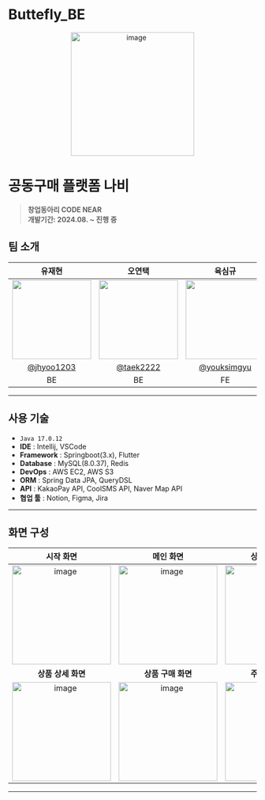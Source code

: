# Buttefly_BE

<div align="center">
<img width="250" alt="image" src="https://github.com/user-attachments/assets/06fc6be3-1587-401b-a865-40d21164715f">


</div>

# 공동구매 플랫폼 나비
> **창업동아리 CODE NEAR** <br/> **개발기간: 2024.08. ~ 진행 중**

## 팀 소개


|      유재현       |          오연택         |          육심규         |          송민주         |          전소은         |
| :------------------------------------------------------------------------------: | :---------------------------------------------------------------------------------------------------------------------------------------------------: | :---------------------------------------------------------------------------------------------------------------------------------------------------: | :---------------------------------------------------------------------------------------------------------------------------------------------------: | :---------------------------------------------------------------------------------------------------------------------------------------------------: |
|   <img width="160px" src="https://avatars.githubusercontent.com/u/68884608?v=4" />    |                      <img width="160px" src="https://avatars.githubusercontent.com/u/118153233?v=4" />    |                      <img width="160px" src="https://avatars.githubusercontent.com/u/92096204?v=4" />    |                      <img width="160px" src="https://avatars.githubusercontent.com/u/128815495?v=4" />    |  <img width="160px" src="https://previews.123rf.com/images/avs1/avs12006/avs1200600713/149429617-%ED%88%AC%EB%AA%85-%EB%B0%B0%EA%B2%BD%EC%9E%85%EB%8B%88%EB%8B%A4-%ED%88%AC%EB%AA%85-%EA%B7%B8%EB%A6%AC%EB%93%9C-%EB%B2%A1%ED%84%B0-%EC%9D%BC%EB%9F%AC%EC%8A%A4%ED%8A%B8-%EB%A0%88%EC%9D%B4-%EC%85%98.jpg" />   |
|   [@jhyoo1203](https://github.com/jhyoo1203)   |    [@taek2222](https://github.com/taek2222)  |    [@youksimgyu](https://github.com/yooksimgyu)  |    [@mingreen0107](https://github.com/mingreen0107)  |  |
| BE | BE | FE | PM | Design |

---

## 사용 기술
- `Java 17.0.12`
- **IDE** : Intellij, VSCode
- **Framework** : Springboot(3.x), Flutter
- **Database** : MySQL(8.0.37), Redis
- **DevOps** : AWS EC2, AWS S3
- **ORM** : Spring Data JPA, QueryDSL
- **API** : KakaoPay API, CoolSMS API, Naver Map API
- **협업 툴** : Notion, Figma, Jira

---
## 화면 구성
| 시작 화면 | 메인 화면 | 상품 목록 화면 |
| :-: | :-: | :-: |
| <img width="200" alt="image" src="https://github.com/user-attachments/assets/e3827361-6dc1-44c5-b6bc-e88fe0043746"> | <img width="200" alt="image" src="https://github.com/user-attachments/assets/71fad0dd-8345-453b-9585-b46fd8cbbce5"> | <img width="200" alt="image" src="https://github.com/user-attachments/assets/5022b18e-d138-418c-b42f-4f12484adeb1"> |
| **상품 상세 화면** | **상품 구매 화면** | **주소 등록 화면** |
| <img width="200" alt="image" src="https://github.com/user-attachments/assets/f42bfc4f-f3b4-4f5a-8b10-a318879b68fd"> | <img width="200" alt="image" src="https://github.com/user-attachments/assets/2ca76e87-18b3-440d-9e43-ff7c2d63c543"> | <img width="200" alt="image" src="https://github.com/user-attachments/assets/4fd718f3-c336-43ef-9972-2cfa2e91819c"> |


---
